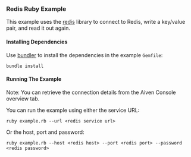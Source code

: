 ### Redis Ruby Example

This example uses the [redis](https://pypi.org/project/redis/) library to connect to Redis, write a key/value pair, and read it out again.

#### Installing Dependencies  
Use [bundler]() to install the dependencies in the example `Gemfile`:
```
bundle install
```

#### Running The Example
Note: You can retrieve the connection details from the Aiven Console overview tab.

You can run the example using either the service URL:
```
ruby example.rb --url <redis service url>
```

Or the host, port and password:
```
ruby example.rb --host <redis host> --port <redis port> --password <redis password>
```
